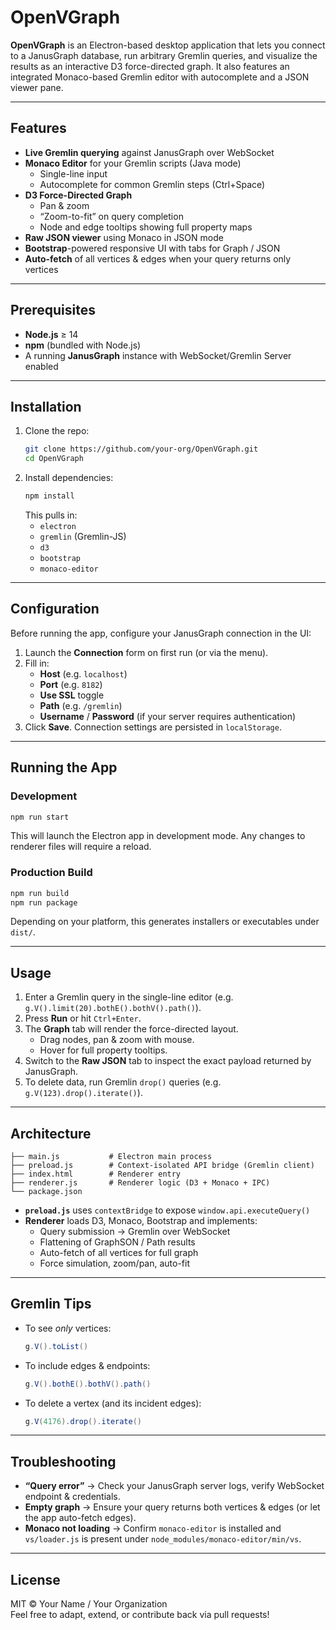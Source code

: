 # OpenVGraph

**OpenVGraph** is an Electron-based desktop application that lets you connect to a JanusGraph database, run arbitrary Gremlin queries, and visualize the results as an interactive D3 force-directed graph. It also features an integrated Monaco-based Gremlin editor with autocomplete and a JSON viewer pane.

---

## Features

- **Live Gremlin querying** against JanusGraph over WebSocket  
- **Monaco Editor** for your Gremlin scripts (Java mode)  
  - Single-line input  
  - Autocomplete for common Gremlin steps (Ctrl+Space)  
- **D3 Force-Directed Graph**  
  - Pan & zoom  
  - “Zoom-to-fit” on query completion  
  - Node and edge tooltips showing full property maps  
- **Raw JSON viewer** using Monaco in JSON mode  
- **Bootstrap**-powered responsive UI with tabs for Graph / JSON  
- **Auto-fetch** of all vertices & edges when your query returns only vertices

---

## Prerequisites

- **Node.js** ≥ 14  
- **npm** (bundled with Node.js)  
- A running **JanusGraph** instance with WebSocket/Gremlin Server enabled

---

## Installation

1. Clone the repo:  
   ```bash
   git clone https://github.com/your-org/OpenVGraph.git
   cd OpenVGraph
   ```
2. Install dependencies:  
   ```bash
   npm install
   ```
   This pulls in:
   - `electron`  
   - `gremlin` (Gremlin-JS)  
   - `d3`  
   - `bootstrap`  
   - `monaco-editor`

---

## Configuration

Before running the app, configure your JanusGraph connection in the UI:

1. Launch the **Connection** form on first run (or via the menu).  
2. Fill in:
   - **Host** (e.g. `localhost`)  
   - **Port** (e.g. `8182`)  
   - **Use SSL** toggle  
   - **Path** (e.g. `/gremlin`)  
   - **Username** / **Password** (if your server requires authentication)  
3. Click **Save**. Connection settings are persisted in `localStorage`.

---

## Running the App

### Development

```bash
npm run start
```

This will launch the Electron app in development mode. Any changes to renderer files will require a reload.

### Production Build

```bash
npm run build
npm run package
```

Depending on your platform, this generates installers or executables under `dist/`.

---

## Usage

1. Enter a Gremlin query in the single-line editor (e.g. `g.V().limit(20).bothE().bothV().path()`).  
2. Press **Run** or hit `Ctrl+Enter`.  
3. The **Graph** tab will render the force-directed layout.  
   - Drag nodes, pan & zoom with mouse.  
   - Hover for full property tooltips.  
4. Switch to the **Raw JSON** tab to inspect the exact payload returned by JanusGraph.  
5. To delete data, run Gremlin `drop()` queries (e.g. `g.V(123).drop().iterate()`).

---

## Architecture

```
├── main.js           # Electron main process
├── preload.js        # Context-isolated API bridge (Gremlin client)
├── index.html        # Renderer entry
├── renderer.js       # Renderer logic (D3 + Monaco + IPC)
└── package.json
```

- **`preload.js`** uses `contextBridge` to expose `window.api.executeQuery()`  
- **Renderer** loads D3, Monaco, Bootstrap and implements:
  - Query submission → Gremlin over WebSocket  
  - Flattening of GraphSON / Path results  
  - Auto-fetch of all vertices for full graph  
  - Force simulation, zoom/pan, auto-fit  

---

## Gremlin Tips

- To see _only_ vertices:  
  ```groovy
  g.V().toList()
  ```
- To include edges & endpoints:
  ```groovy
  g.V().bothE().bothV().path()
  ```
- To delete a vertex (and its incident edges):
  ```groovy
  g.V(4176).drop().iterate()
  ```

---

## Troubleshooting

- **“Query error”** → Check your JanusGraph server logs, verify WebSocket endpoint & credentials.  
- **Empty graph** → Ensure your query returns both vertices & edges (or let the app auto-fetch edges).  
- **Monaco not loading** → Confirm `monaco-editor` is installed and `vs/loader.js` is present under `node_modules/monaco-editor/min/vs`.

---

## License

MIT © Your Name / Your Organization  
Feel free to adapt, extend, or contribute back via pull requests!